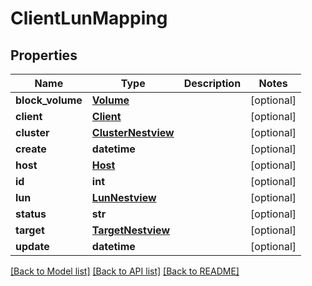 # ClientLunMapping

## Properties
Name | Type | Description | Notes
------------ | ------------- | ------------- | -------------
**block_volume** | [**Volume**](Volume.md) |  | [optional] 
**client** | [**Client**](Client.md) |  | [optional] 
**cluster** | [**ClusterNestview**](ClusterNestview.md) |  | [optional] 
**create** | **datetime** |  | [optional] 
**host** | [**Host**](Host.md) |  | [optional] 
**id** | **int** |  | [optional] 
**lun** | [**LunNestview**](LunNestview.md) |  | [optional] 
**status** | **str** |  | [optional] 
**target** | [**TargetNestview**](TargetNestview.md) |  | [optional] 
**update** | **datetime** |  | [optional] 

[[Back to Model list]](../README.md#documentation-for-models) [[Back to API list]](../README.md#documentation-for-api-endpoints) [[Back to README]](../README.md)


